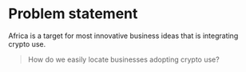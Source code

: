 # Problem statement

Africa is a target for most innovative business ideas that is integrating crypto use. 

> How do we easily locate businesses adopting crypto use?